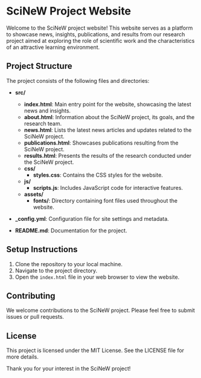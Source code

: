 # SciNeW Project Website

Welcome to the SciNeW project website! This website serves as a platform to showcase news, insights, publications, and results from our research project aimed at exploring the role of scientific work and the characteristics of an attractive learning environment.

## Project Structure

The project consists of the following files and directories:

- **src/**
  - **index.html**: Main entry point for the website, showcasing the latest news and insights.
  - **about.html**: Information about the SciNeW project, its goals, and the research team.
  - **news.html**: Lists the latest news articles and updates related to the SciNeW project.
  - **publications.html**: Showcases publications resulting from the SciNeW project.
  - **results.html**: Presents the results of the research conducted under the SciNeW project.
  - **css/**
    - **styles.css**: Contains the CSS styles for the website.
  - **js/**
    - **scripts.js**: Includes JavaScript code for interactive features.
  - **assets/**
    - **fonts/**: Directory containing font files used throughout the website.

- **_config.yml**: Configuration file for site settings and metadata.

- **README.md**: Documentation for the project.

## Setup Instructions

1. Clone the repository to your local machine.
2. Navigate to the project directory.
3. Open the `index.html` file in your web browser to view the website.

## Contributing

We welcome contributions to the SciNeW project. Please feel free to submit issues or pull requests.

## License

This project is licensed under the MIT License. See the LICENSE file for more details.

Thank you for your interest in the SciNeW project!